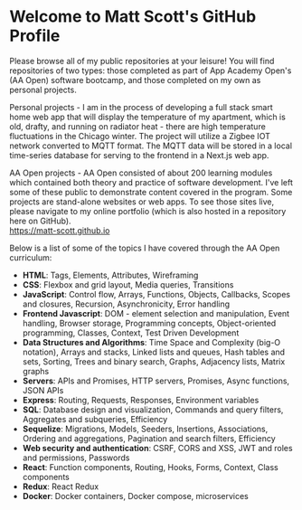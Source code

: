 # Welcome to Matt Scott's GitHub Profile
Please browse all of my public repositories at your leisure! You will find repositories of two types: those completed as part of App Academy Open's (AA Open) software bootcamp, and those completed on my own as personal projects.

Personal projects - I am in the process of developing a full stack smart home web app that will display the temperature of my apartment, which is old, drafty, and running on radiator heat - there are high temperature fluctuations in the Chicago winter. The project will utilize a Zigbee IOT network converted to MQTT format. The MQTT data will be stored in a local time-series database for serving to the frontend in a Next.js web app.

AA Open projects - AA Open consisted of about 200 learning modules which contained both theory and practice of software development. I've left some of these public to demonstrate content covered in the program. Some projects are stand-alone websites or web apps. To see those sites live, please navigate to my online portfolio (which is also hosted in a repository here on GitHub). <br>
<a href="https://matt-scott.github.io" target="_blank">https://matt-scott.github.io</a>

Below is a list of some of the topics I have covered through the AA Open curriculum:

<ul>
<li><strong>HTML</strong>: Tags, Elements, Attributes, Wireframing</li>
<li><strong>CSS</strong>: Flexbox and grid layout, Media queries, Transitions</li>
<li><strong>JavaScript</strong>: Control flow, Arrays, Functions, Objects, Callbacks, Scopes and closures, Recursion, Asynchronicity, Error handling</li>
<li><strong>Frontend Javascript</strong>: DOM - element selection and manipulation, Event handling, Browser storage, Programming concepts, Object-oriented programming, Classes, Context, Test Driven Development</li>
<li><strong>Data Structures and Algorithms</strong>: Time Space and Complexity (big-O notation), Arrays and stacks, Linked lists and queues, Hash tables and sets, Sorting, Trees and binary search, Graphs, Adjacency lists, Matrix graphs</li>
<li><strong>Servers</strong>: APIs and Promises, HTTP servers, Promises, Async functions, JSON APIs</li>
<li><strong>Express</strong>: Routing, Requests, Responses, Environment variables</li>
<li><strong>SQL</strong>: Database design and visualization, Commands and query filters, Aggregates and subqueries, Efficiency</li>
<li><strong>Sequelize</strong>: Migrations, Models, Seeders, Insertions, Associations, Ordering and aggregations, Pagination and search filters, Efficiency</li>
<li><strong>Web security and authentication</strong>: CSRF, CORS and XSS, JWT and roles and permissions, Passwords</li>
<li><strong>React</strong>: Function components, Routing, Hooks, Forms, Context, Class components</li>
<li><strong>Redux</strong>: React Redux</li>
<li><strong>Docker</strong>: Docker containers, Docker compose, microservices</li>
</ul>
